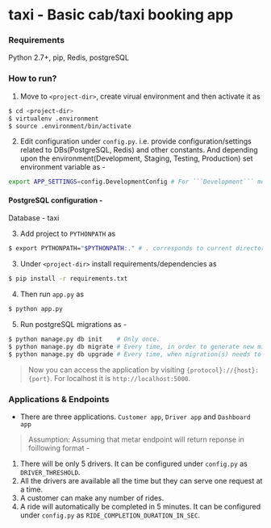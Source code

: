 # taxi - Basic cab/taxi booking app

### Requirements
Python 2.7+, pip, Redis, postgreSQL

### How to run?
1. Move to ```<project-dir>```, create virual environment and then activate it as


```sh
$ cd <project-dir>
$ virtualenv .environment
$ source .environment/bin/activate
```

2. Edit configuration under ```config.py```. i.e. provide configuration/settings related to DBs(PostgreSQL, Redis) and other constants. And depending upon the environment(Development, Staging, Testing, 
Production) set environment variable as - 
```sh
export APP_SETTINGS=config.DevelopmentConfig # For ```Development``` mode.
```

#### PostgreSQL configuration - 
Database - taxi

3. Add project to ```PYTHONPATH``` as 

```sh 
$ export PYTHONPATH="$PYTHONPATH:." # . corresponds to current directory(project-dir)
```

3. Under ```<project-dir>``` install requirements/dependencies as 

```sh 
$ pip install -r requirements.txt
```

4. Then run ```app.py``` as  

```sh
$ python app.py
```

5. Run postgreSQL migrations as - 
```sh
$ python manage.py db init    # Only once.
$ python manage.py db migrate # Every time, in order to generate new migration.
$ python manage.py db upgrade # Every time, when migration(s) needs to be applied.
```
> Now you can access the application by visiting ```{protocol}://{host}:{port}```. For localhost it is ```http://localhost:5000```.


### Applications & Endpoints

- There are three applications. ```Customer app```, ```Driver app``` and ```Dashboard app```

> Assumption: Assuming that metar endpoint will return reponse in foillowing format - 
1. There will be only 5 drivers. It can be configured under ```config.py``` as ```DRIVER_THRESHOLD```.
2. All the drivers are available all the time but they can serve one request at a time.
3. A customer can make any number of rides.
4. A ride will automatically be completed in 5 minutes. It can be configured under ```config.py``` as ```RIDE_COMPLETION_DURATION_IN_SEC```.
